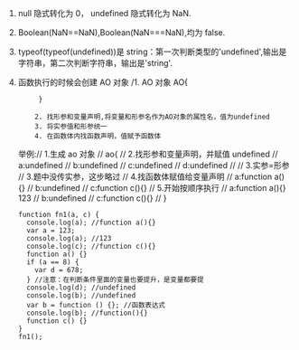 1.  null 隐式转化为 0，
    undefined 隐式转化为 NaN.

2.  Boolean(NaN==NaN),Boolean(NaN===NaN),均为 false.

3.  typeof(typeof(undefined))是 string：第一次判断类型的'undefined',输出是字符串，第二次判断字符串，输出是'string'.

4.  函数执行的时候会创建 AO 对象
    /1. AO 对象
    AO{

             }

            2. 找形参和变量声明,将变量和形参名作为AO对象的属性名，值为undefined
            3. 将实参值和形参统一
            4. 在函数体内找函数声明，值赋予函数体

    举例:// 1.生成 ao 对象
    // ao{
    // 2.找形参和变量声明，并赋值 undefined
    // a:undefined
    // b:undefined
    // c:undefined
    // d:undefined
    // // 3.实参=形参
    // 3.题中没传实参，这步略过
    // 4.找函数体赋值给变量声明
    // a:function a(){}
    // b:undefined
    // c:function c(){}
    // 5.开始按顺序执行
    // a:function a(){} 123
    // b:undefined
    // c:function c(){}
    // }

        function fn1(a, c) {
          console.log(a); //function a(){}
          var a = 123;
          console.log(a); //123
          console.log(c); //function c(){}
          function a() {}
          if (a == 8) {
            var d = 678;
          } //注意：在判断条件里面的变量也要提升，是变量都要提
          console.log(d); //undefined
          console.log(b); //undefined
          var b = function () {}; //函数表达式
          console.log(b); //function(){}
          function c() {}
        }
        fn1();
